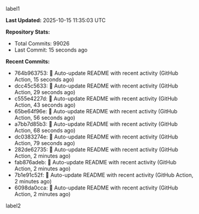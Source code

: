 
label1 
<!-- ACTIVITY_START -->
**Last Updated:** 2025-10-15 11:35:03 UTC

**Repository Stats:**
- Total Commits: 99026
- Last Commit: 15 seconds ago

**Recent Commits:**
- 764b963753: 🤖 Auto-update README with recent activity (GitHub Action, 15 seconds ago)
- dcc45c5633: 🤖 Auto-update README with recent activity (GitHub Action, 29 seconds ago)
- c555e4227d: 🤖 Auto-update README with recent activity (GitHub Action, 43 seconds ago)
- 65be64f96e: 🤖 Auto-update README with recent activity (GitHub Action, 56 seconds ago)
- a7bb7d85b3: 🤖 Auto-update README with recent activity (GitHub Action, 68 seconds ago)
- dc0383274e: 🤖 Auto-update README with recent activity (GitHub Action, 79 seconds ago)
- 282de62735: 🤖 Auto-update README with recent activity (GitHub Action, 2 minutes ago)
- fab876adeb: 🤖 Auto-update README with recent activity (GitHub Action, 2 minutes ago)
- 7b1e91c52f: 🤖 Auto-update README with recent activity (GitHub Action, 2 minutes ago)
- 6098da0cca: 🤖 Auto-update README with recent activity (GitHub Action, 2 minutes ago)
<!-- ACTIVITY_END -->

label2
